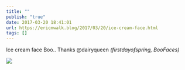 ```yaml
---
title: ""
publish: "true"
date: 2017-03-20 18:41:01
url: https://ericmwalk.blog/2017/03/20/ice-cream-face.html
tags: []
---
```

Ice cream face Boo.. Thanks @dairyqueen *(firstdayofspring, BooFaces)*

![](https://ericmwalk.blog/uploads/2022/1d6aa06fbc.jpg)
